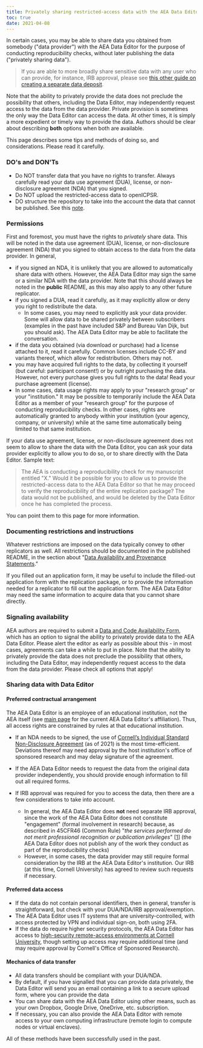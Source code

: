 ```yaml
---
title: Privately sharing restricted-access data with the AEA Data Editor
toc: true
date: 2021-04-08
---
```


In certain cases, you may be able to share data you obtained from somebody ("data provider") with the AEA Data Editor for the purpose of conducting reproducibility checks, without later publishing the data ("privately sharing data").  

> If you are able to more broadly share sensitive data with any user who can provide, for instance, IRB approval, please see [this other guide on creating a separate data deposit](creating-separate-data-deposit).

Note that the ability to privately provide the data does not preclude the possibility that others, including the Data Editor, may independently request access to the data from the data provider. Private provision is sometimes the only way the Data Editor can access the data. At other times, it is simply a more expedient or timely way to provide the data. Authors should be clear about describing **both** options when both are available.

This page describes some tips and methods of doing so, and considerations. Please read it carefully.

### DO's and DON'Ts

- Do NOT transfer data that you have no rights to transfer. Always carefully read your data use agreement (DUA), license, or non-disclosure agreement (NDA) that you signed.
- Do NOT upload the restricted-access data to openICPSR. 
- DO structure the repository to take into the account the data that cannot be published. See this [note](https://aeadataeditor.github.io/aea-de-guidance/preparing-for-data-deposit.html#structure-in-the-presence-of-confidential-unpublished-data).

### Permissions

First and foremost, you must have the rights to *privately* share data. This will be noted in the data use agreement (DUA), license, or non-disclosure agreement (NDA) that you signed to obtain access to the data from the data provider. In general,

- if you signed an NDA, it is unlikely that you are allowed to automatically share data with others. However, the AEA Data Editor may sign the same or a similar NDA with the data provider. Note that this should always be noted in the **public** README, as this may also apply to any other future replicator.
- if you signed a DUA, read it carefully, as it may explicitly allow or deny you right to redistribute the data. 
  - In some cases, you may need to explicitly ask your data provider. Some will allow data to be shared privately between subscribers (examples in the past have included S&amp;P and Bureau Van Dijk, but you should ask). The AEA Data Editor may be able to facilitate the conversation.
- if the data you obtained (via download or purchase) had a license attached to it, read it carefully. Common licenses include CC-BY and variants thereof, which allow for redistribution. Others may not. 
- you may have acquired full rights to the data, by collecting it yourself (but careful: participant consent!) or by outright purchasing the data. However, not every purchase gives you full rights to the data! Read your purchase agreement (license).
- In some cases, data usage rights may apply to your "research group" or your "institution." It may be possible to temporarily include the AEA Data Editor as a member of your "research group" for the purpose of conducting reproducibility checks. In other cases, rights are automatically granted to anybody within your institution (your agency, company, or university) while at the same time automatically being limited to that same institution. 

If your data use agreement, license, or non-disclosure agreement does not seem to allow to share the data with the Data Editor, you can ask your data provider explicitly to allow you to do so, or to share directly with the Data Editor. Sample text:

> The AEA is conducting a reproducibility check for my manuscript entitled "X." Would it be possible for you to allow us to provide the restricted-access data to the AEA Data Editor so that he may proceed to verify the reproducibility of the entire replication package? The data would not be published, and would be deleted by the Data Editor once he has completed the process.

You can point them to this page for more information.

### Documenting restrictions and instructions

Whatever restrictions are imposed on the data typically convey to other replicators as well. All restrictions should be documented in the published README, in the section about "[Data Availability and Provenance Statements](https://social-science-data-editors.github.io/template_README/template-README.html#data-availability-and-provenance-statements)."

If you filled out an application form, it may be useful to include the filled-out application form with the replication package, or to provide the information needed for a replicator to fill out the application form. The AEA Data Editor may need the same information to acquire data that you cannot share directly.

### Signaling availability

AEA authors are required to submit a [Data and Code Availability Form](https://www.aeaweb.org/journals/forms/data-code-availability), which has an option to signal the ability to privately provide data to the AEA Data Editor. Please alert the editor as early as possible about this - in most cases, agreements can take a while to put in place. Note that the ability to privately provide the data does not preclude the possibility that others, including the Data Editor, may independently request access to the data from the data provider. Please check all options that apply!

### Sharing data with Data Editor

#### Preferred contractual arrangement

The AEA Data Editor is an employee of an educational institution, not the AEA itself (see [main page](https://aeadataeditor.github.io/) for the current AEA Data Editor's affiliation). Thus, all access rights are constrained by rules at that educational institution. 

- If an NDA needs to be signed, the use of [Cornell’s Individual Standard Non-Disclosure Agreement](https://researchservices.cornell.edu/resources/standard-individualunilateral-non-disclosure-agreement-nda) (as of 2021) is the most time-efficient. Deviations thereof may need approval by the host institution's office of sponsored research and may delay signature of the agreement.

- If the AEA Data Editor needs to request the data from the original data provider independently, you should provide enough information to fill out all required forms.

- If IRB approval was required for you to access the data, then there are a few considerations to take into account. 

    - In general, the AEA Data Editor does **not** need separate IRB approval, since the work of the AEA Data Editor does not constitute "engagement" (formal involvement in research) because, as described in 45CFR46 (Common Rule) "*the services performed do not merit professional recognition or publication privileges*" [[1](https://www.hhs.gov/ohrp/regulations-and-policy/guidance/guidance-on-engagement-of-institutions/index.html)] (the AEA Data Editor does not publish any of the work they conduct as part of the reproducibility checks)
    - However, in some cases, the data provider may still require formal consideration by the IRB at the AEA Data Editor's institution. Our IRB (at this time, Cornell University) has agreed to review such requests if necessary. 

#### Preferred data access

- If the data do not contain personal identifiers, then in general, transfer is straightforward, but check with your DUA/NDA/IRB approval/exemption. 
- The AEA Data Editor uses IT systems that are university-controlled, with access protected by VPN and individual sign-on, both using 2FA. 
- If the data do require higher security protocols, the AEA Data Editor has access to [high-security remote-access environments at Cornell University](https://ciser.cornell.edu/data/secure-data-services/cradc/), though setting up access may require additional time (and may require approval by Cornell's Office of Sponsored Research).

#### Mechanics of data transfer

- All data transfers should be compliant with your DUA/NDA.
- By default, if you have signalled that you can provide data privately, the Data Editor will send you an email containing a link to a secure upload form, where you can provide the data
- You can share data with the AEA Data Editor using other means, such as your own Dropbox, Google Drive, OneDrive, etc. subscription.
- If necessary, you can also provide the AEA Data Editor with remote access to your own computing infrastructure (remote login to compute nodes or virtual enclaves).

All of these methods have been successfully used in the past.


